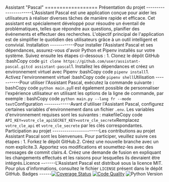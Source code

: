 Assistant "Pascal" ================== Présentation du projet ----------------------L'Assistant Pascal est une application conçue pour aider les utilisateurs à réaliser diverses tâches de manière rapide et efficace. Cet assistant est spécialement développé pour résoudre un éventail de problématiques, telles que répondre aux questions, planifier des événements et effectuer des recherches. L'objectif principal de l'application est de simplifier le quotidien des utilisateurs grâce à un outil intelligent et convivial. Installation ------------Pour installer l'Assistant Pascal et ses dépendances, assurez-vous d'avoir Python et Pipenv installés sur votre système. Suivez ensuite les étapes ci-dessous : 1. Clonez le dépôt GitHub :bashCopy code `git clone https://github.com/user/assistant-pascal.gitcd assistant-pascal`1. Installez les dépendances et créez un environnement virtuel avec Pipenv :bashCopy code `pipenv install`1. Activez l'environnement virtuel :bashCopy code `pipenv shell`Utilisation -----------Pour utiliser l'Assistant Pascal, exécutez la commande suivante : bashCopy code `python main.py`Il est également possible de personnaliser l'expérience utilisateur en utilisant les options de la ligne de commande, par exemple : bashCopy code `python main.py --lang fr --mode text`Configuration -------------Avant d'utiliser l'Assistant Pascal, configurez certaines variables d'environnement dans un fichier `.env`. Les variables d'environnement requises sont les suivantes : makefileCopy code `API_KEY=votre_cle_apiSECRET_KEY=votre_cle_secrete`Remplacez `votre_cle_api` et `votre_cle_secrete` par les clés correspondantes. Participation au projet -----------------------Les contributions au projet Assistant Pascal sont les bienvenues. Pour participer, veuillez suivre ces étapes : 1. Forkez le dépôt GitHub.2. Créez une nouvelle branche avec un nom explicite.3. Apportez vos modifications et soumettez-les avec des messages de commit clairs.4. Créez une demande de fusion en expliquant les changements effectués et les raisons pour lesquelles ils devraient être intégrés.Licence -------L'Assistant Pascal est distribué sous la licence MIT. Pour plus d'informations, consultez le fichier `LICENSE` présent dans le dépôt GitHub. Badges ------[![Coverage Status](https://coveralls.io/repos/github/user/assistant-pascal/badge.svg?branch=master)](https://coveralls.io/github/user/assistant-pascal?branch=master) [![Code Quality](https://img.shields.io/lgtm/grade/python/g/user/assistant-pascal.svg)](https://lgtm.com/projects/g/user/assistant-pascal/context:python) ![Python Version](https://img.shields.io/badge/python-3.7%20%7C%203.8%20%7C%203.9-blue)
